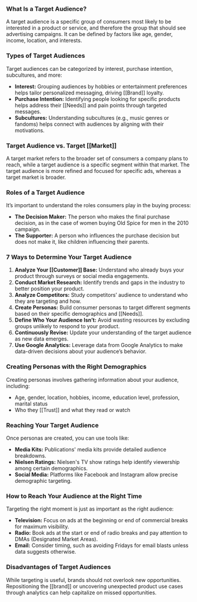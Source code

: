 ### What Is a Target Audience?

A target audience is a specific group of consumers most likely to be interested in a product or service, and therefore the group that should see advertising campaigns. It can be defined by factors like age, gender, income, location, and interests.

### Types of Target Audiences

Target audiences can be categorized by interest, purchase intention, subcultures, and more:

- **Interest:** Grouping audiences by hobbies or entertainment preferences helps tailor personalized messaging, driving [[Brand]] loyalty.
- **Purchase Intention:** Identifying people looking for specific products helps address their [[Needs]] and pain points through targeted messages.
- **Subcultures:** Understanding subcultures (e.g., music genres or fandoms) helps connect with audiences by aligning with their motivations.

### Target Audience vs. Target [[Market]]

A target market refers to the broader set of consumers a company plans to reach, while a target audience is a specific segment within that market. The target audience is more refined and focused for specific ads, whereas a target market is broader.

### Roles of a Target Audience

It’s important to understand the roles consumers play in the buying process:
- **The Decision Maker:** The person who makes the final purchase decision, as in the case of women buying Old Spice for men in the 2010 campaign.
- **The Supporter:** A person who influences the purchase decision but does not make it, like children influencing their parents.

### 7 Ways to Determine Your Target Audience

1. **Analyze Your [[Customer]] Base:** Understand who already buys your product through surveys or social media engagements.
2. **Conduct Market Research:** Identify trends and gaps in the industry to better position your product.
3. **Analyze Competitors:** Study competitors’ audience to understand who they are targeting and how.
4. **Create Personas:** Build consumer personas to target different segments based on their specific demographics and [[Needs]].
5. **Define Who Your Audience Isn’t:** Avoid wasting resources by excluding groups unlikely to respond to your product.
6. **Continuously Revise:** Update your understanding of the target audience as new data emerges.
7. **Use Google Analytics:** Leverage data from Google Analytics to make data-driven decisions about your audience’s behavior.

### Creating Personas with the Right Demographics

Creating personas involves gathering information about your audience, including:
- Age, gender, location, hobbies, income, education level, profession, marital status
- Who they [[Trust]] and what they read or watch

### Reaching Your Target Audience

Once personas are created, you can use tools like:
- **Media Kits:** Publications' media kits provide detailed audience breakdowns.
- **Nielsen Ratings:** Nielsen's TV show ratings help identify viewership among certain demographics.
- **Social Media:** Platforms like Facebook and Instagram allow precise demographic targeting.

### How to Reach Your Audience at the Right Time

Targeting the right moment is just as important as the right audience:
- **Television:** Focus on ads at the beginning or end of commercial breaks for maximum visibility.
- **Radio:** Book ads at the start or end of radio breaks and pay attention to DMAs (Designated Market Areas).
- **Email:** Consider timing, such as avoiding Fridays for email blasts unless data suggests otherwise.

### Disadvantages of Target Audiences

While targeting is useful, brands should not overlook new opportunities. Repositioning the [[brand]] or uncovering unexpected product use cases through analytics can help capitalize on missed opportunities.